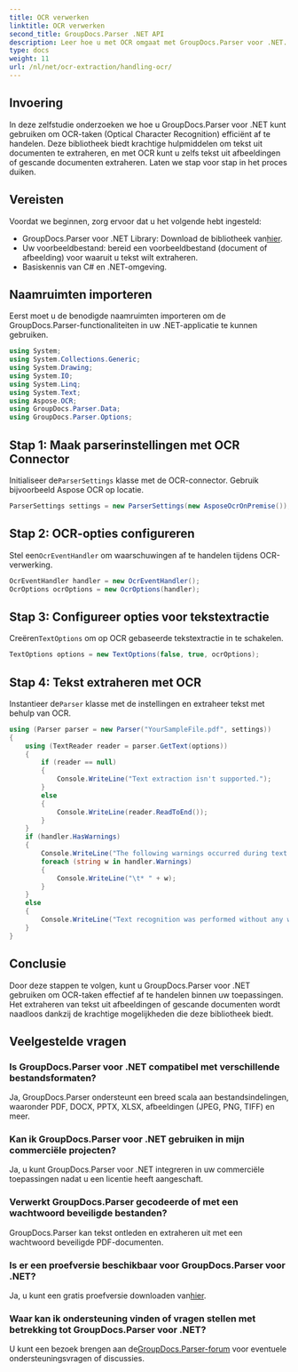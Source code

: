 ```yaml
---
title: OCR verwerken
linktitle: OCR verwerken
second_title: GroupDocs.Parser .NET API
description: Leer hoe u met OCR omgaat met GroupDocs.Parser voor .NET. Extraheer tekst efficiënt uit afbeeldingen en gescande documenten.
type: docs
weight: 11
url: /nl/net/ocr-extraction/handling-ocr/
---
```

## Invoering
In deze zelfstudie onderzoeken we hoe u GroupDocs.Parser voor .NET kunt gebruiken om OCR-taken (Optical Character Recognition) efficiënt af te handelen. Deze bibliotheek biedt krachtige hulpmiddelen om tekst uit documenten te extraheren, en met OCR kunt u zelfs tekst uit afbeeldingen of gescande documenten extraheren. Laten we stap voor stap in het proces duiken.
## Vereisten
Voordat we beginnen, zorg ervoor dat u het volgende hebt ingesteld:
- GroupDocs.Parser voor .NET Library: Download de bibliotheek van[hier](https://releases.groupdocs.com/parser/net/).
- Uw voorbeeldbestand: bereid een voorbeeldbestand (document of afbeelding) voor waaruit u tekst wilt extraheren.
- Basiskennis van C# en .NET-omgeving.

## Naamruimten importeren
Eerst moet u de benodigde naamruimten importeren om de GroupDocs.Parser-functionaliteiten in uw .NET-applicatie te kunnen gebruiken.
```csharp
using System;
using System.Collections.Generic;
using System.Drawing;
using System.IO;
using System.Linq;
using System.Text;
using Aspose.OCR;
using GroupDocs.Parser.Data;
using GroupDocs.Parser.Options;
```
## Stap 1: Maak parserinstellingen met OCR Connector
 Initialiseer de`ParserSettings` klasse met de OCR-connector. Gebruik bijvoorbeeld Aspose OCR op locatie.
```csharp
ParserSettings settings = new ParserSettings(new AsposeOcrOnPremise());
```
## Stap 2: OCR-opties configureren
 Stel een`OcrEventHandler` om waarschuwingen af te handelen tijdens OCR-verwerking.
```csharp
OcrEventHandler handler = new OcrEventHandler();
OcrOptions ocrOptions = new OcrOptions(handler);
```
## Stap 3: Configureer opties voor tekstextractie
 Creëren`TextOptions` om op OCR gebaseerde tekstextractie in te schakelen.
```csharp
TextOptions options = new TextOptions(false, true, ocrOptions);
```
## Stap 4: Tekst extraheren met OCR
 Instantieer de`Parser` klasse met de instellingen en extraheer tekst met behulp van OCR.
```csharp
using (Parser parser = new Parser("YourSampleFile.pdf", settings))
{
    using (TextReader reader = parser.GetText(options))
    {
        if (reader == null)
        {
            Console.WriteLine("Text extraction isn't supported.");
        }
        else
        {
            Console.WriteLine(reader.ReadToEnd());
        }
    }
    if (handler.HasWarnings)
    {
        Console.WriteLine("The following warnings occurred during text recognition:");
        foreach (string w in handler.Warnings)
        {
            Console.WriteLine("\t* " + w);
        }
    }
    else
    {
        Console.WriteLine("Text recognition was performed without any warnings.");
    }
}
```

## Conclusie
Door deze stappen te volgen, kunt u GroupDocs.Parser voor .NET gebruiken om OCR-taken effectief af te handelen binnen uw toepassingen. Het extraheren van tekst uit afbeeldingen of gescande documenten wordt naadloos dankzij de krachtige mogelijkheden die deze bibliotheek biedt.

## Veelgestelde vragen
### Is GroupDocs.Parser voor .NET compatibel met verschillende bestandsformaten?
Ja, GroupDocs.Parser ondersteunt een breed scala aan bestandsindelingen, waaronder PDF, DOCX, PPTX, XLSX, afbeeldingen (JPEG, PNG, TIFF) en meer.
### Kan ik GroupDocs.Parser voor .NET gebruiken in mijn commerciële projecten?
Ja, u kunt GroupDocs.Parser voor .NET integreren in uw commerciële toepassingen nadat u een licentie heeft aangeschaft.
### Verwerkt GroupDocs.Parser gecodeerde of met een wachtwoord beveiligde bestanden?
GroupDocs.Parser kan tekst ontleden en extraheren uit met een wachtwoord beveiligde PDF-documenten.
### Is er een proefversie beschikbaar voor GroupDocs.Parser voor .NET?
 Ja, u kunt een gratis proefversie downloaden van[hier](https://releases.groupdocs.com/).
### Waar kan ik ondersteuning vinden of vragen stellen met betrekking tot GroupDocs.Parser voor .NET?
 U kunt een bezoek brengen aan de[GroupDocs.Parser-forum](https://forum.groupdocs.com/c/parser/17) voor eventuele ondersteuningsvragen of discussies.